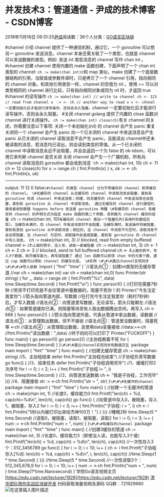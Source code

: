 
# 并发技术3：管道通信 - 尹成的技术博客 - CSDN博客

2018年11月16日 09:31:25[尹成](https://me.csdn.net/yincheng01)阅读数：36个人分类：[GO语言](https://blog.csdn.net/yincheng01/article/category/7679307)[区块链](https://blog.csdn.net/yincheng01/article/category/7618299)[](https://blog.csdn.net/yincheng01/article/category/7679307)



\#channel 介绍
channel 提供了一种通信机制，通过它，一个 goroutine 可以想另一 goroutine 发送消息。channel 本身还需关联了一个类型，也就是 channel 可以发送数据的类型。例如: 发送 int 类型消息的 channel 写作 chan int 。
\#channel 创建
channel 使用内置的 make 函数创建，下面声明了一个 chan int 类型的 channel:
`ch := make(chan int)`c和 map 类似，make 创建了一个底层数据结构的引用，当赋值或参数传递时，只是拷贝了一个 channel 引用，指向相同的 channel 对象。和其他引用类型一样，channel 的空值为 nil 。使用 == 可以对类型相同的 channel 进行比较，只有指向相同对象或同为 nil 时，才返回 true
\#channel 的读写操作
`ch := make(chan int)
// write to channel
ch <- 123
// read from channel
x ：= <- ch
// another way to read
x = <- chnnel 一定要初始化后才能进行读写操作，否则会永久阻塞。`channel 一定要初始化后才能进行读写操作，否则会永久阻塞。
\#关闭 channel
golang 提供了内置的 close 函数对 channel 进行关闭操作。
`ch := make(chan int)
close(ch)`有关 channel 的关闭，你需要注意以下事项:
关闭一个未初始化(nil) 的 channel 会产生 panic
重复关闭同一个 channel 会产生 panic
向一个已关闭的 channel 中发送消息会产生 panic
从已关闭的 channel 读取消息不会产生 panic，且能读出 channel中还未被读取的消息，若消息均已读出，则会读到类型的零值。从一个已关闭的 channel 中读取消息永远不会阻塞，并且会返回一个为
false 的 ok-idiom，可以用它来判断 channel 是否关闭
关闭 channel 会产生一个广播机制，所有向 channel 读取消息的 goroutine 都会收到消息
`ch := make(chan int, 10)
ch <- 11
ch <- 12
close(ch)
for x := range ch {
    fmt.Println(x)
}
x, ok := <- ch
fmt.Println(x, ok)

-----
output:
11
12
0 false`\#channel 的类型
channel 分为不带缓存的 channel 和带缓存的 channel。
\#无缓存的 channel
从无缓存的 channel 中读取消息会阻塞，直到有 goroutine 向该 channel 中发送消息；同理，向无缓存的 channel 中发送消息也会阻塞，直到有 goroutine 从 channel 中读取消息。
通过无缓存的 channel 进行通信时，接收者收到数据 happens before 发送者 goroutine 唤醒
\#有缓存的 channel
有缓存的 channel 的声明方式为指定 make 函数的第二个参数，该参数为 channel 缓存的容量
`ch := make(chan int, 10)`有缓存的 channel 类似一个阻塞队列(采用环形数组实现)。当缓存未满时，向 channel 中发送消息时不会阻塞，当缓存满时，发送操作将被阻塞，直到有其他 goroutine 从中读取消息；相应的，当 channel 中消息不为空时，读取消息不会出现阻塞，当 channel 为空时，读取操作会造成阻塞，直到有 goroutine 向 channel 中写入消息。
`ch := make(chan int, 3)
// blocked, read from empty buffered channel
<- ch`上面的例子，没人写，读取一直被阻塞
`ch := make(chan int, 3)
ch <- 1
ch <- 2
ch <- 3
// blocked, send to full buffered channel
ch <- 4`上面的例子，写入3个数据，耗尽缓存能力，再写就阻塞了
通过 len 函数可以获得 chan 中的元素个数，通过 cap 函数可以得到 channel 的缓存长度。
\#实例
\#\#\#通过channel实现同步
\#\#\#\#导入依赖
`import (
	"fmt"
	"time"
)``//语法点①：创建int类型的无缓存管道
//var ch = make(chan int)
var ch = make(chan int,0)
func Printer(str string) {
	for _, data := range str {
		fmt.Printf("%c", data)
		time.Sleep(time.Second)
	}
	fmt.Printf("\n")
}
func person1() {
	//打印完需要7秒钟
	//劳资不打印完是不会往管道中塞数据的，阻塞不死你丫的
	Printer("今生注定我爱你")
	//箭头指向管道内部，写数据
	//在打完今生注定我爱你（耗时7秒钟）后，才写入数据
	//语法点②：向管道里写数据，无论读写，箭头只能朝左
	//语法点⑤：如果管道缓存已满，则阻塞等待至有人取出数据腾出空间，再写入
	ch <- 666
}
func person2() {
	//箭头指向管道外面，代表从管道中拿出数据，读数据
	//语法点③：从管理取出数据，但不不接收
	//语法点⑥：管道里没数据时，阻塞死等
	<-ch
	//语法点④：从管理取出数据，且使用data变量接收
	//data:=<-ch
	//fmt.Println("读出数据：",data)
	//终于妈的可以打印了
	Printer("FUCKOFF")
}
func main() {
	go person1()
	go person2()
	//主协程赖着不死
	for {
		time.Sleep(time.Second)
	}
}`\#\#\#通过channel实现同步和数据交互
`package main
import (
	"fmt"
	"time"
)
func main() {
	//创建无缓存管道
	ch := make(chan string)
	//5、主协程结束
	defer fmt.Println("主协程也结束")
	//子协程负责写数据
	go func() {
		//3、结束任务
		defer fmt.Println("子协程调用完毕")
		//1、缓缓打印2次序号
		for i := 0; i < 2; i++ {
			fmt.Println("子协程 i= ", i)
			time.Sleep(time.Second)
		}
		//2、向管道发送数据
		ch <- "我是子协程，工作完毕"
	}()
	//4、阻塞接收
	str := <-ch
	fmt.Println("str = ", str)
}`\#\#\#无缓冲的channel
`package main
import (
	"fmt"
	"time"
)
func main() {
	//创建一个无缓冲的管道
	ch := make(chan int, 1)
	//长度0，缓存能力0
	fmt.Printf("len(ch) = %d, cap(ch)=%d\n", len(ch), cap(ch))
	go func() {
		//向管道中存入0，被阻塞，存入1，被阻塞，存入2
		for i := 0; i < 3; i++ {
			fmt.Println("子协程: i = ", i)
			ch <- i
			fmt.Println("5秒以内被打印出来给杰神100万！")
		}
	}()
	//睡眠2秒
	time.Sleep(5 * time.Second)
	//读取0，被阻塞，读取1，被阻塞，读取2
	for i := 0; i < 3; i++ {
		num := <-ch
		fmt.Println("num = ", num)
	}
}`\#\#\#有缓存的channel
`package main
import (
	"fmt"
	"time"
)
func main() {
	//创建3缓存的管道
	ch := make(chan int, 3)
	//长度0，缓存能力3（即使没人读，也能写入3个值）
	fmt.Printf("len(ch) = %d, cap(ch) = %d\n", len(ch), cap(ch))
	//一次性存入3个：012,3456789
	go func() {
		for i := 0; i < 10; i++ {
			ch <- i
			fmt.Printf("子协程存入[%d]: len(ch) = %d, cap(ch) = %d\n", i, len(ch), cap(ch))
			//time.Sleep(1 * time.Second)
		}
	}()
	//time.Sleep(5 * time.Second)
	//一次性读取3个：012,345,678,9
	for i := 0; i < 10; i++ {
		num := <-ch
		fmt.Println("num = ", num)
	}
	time.Sleep(1*time.Nanosecond)
}`学院Go语言视频主页
[https://edu.csdn.net/lecturer/1928](https://edu.csdn.net/lecturer/1928)
[清华团队带你实战区块链开发](https://ke.qq.com/course/344443?tuin=3d17195d)
扫码获取海量视频及源码   QQ群：721929980
![在这里插入图片描述](https://img-blog.csdnimg.cn/20181116092700978.png?x-oss-process=image/watermark,type_ZmFuZ3poZW5naGVpdGk,shadow_10,text_aHR0cHM6Ly9ibG9nLmNzZG4ubmV0L3lpbmNoZW5nMDE=,size_16,color_FFFFFF,t_70)

